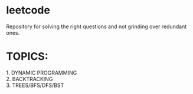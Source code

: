 # leetcode
Repository for solving the right questions and not grinding over redundant ones.


<h1>TOPICS:</h1>
1. DYNAMIC PROGRAMMING <br>
2. BACKTRACKING <br>
3. TREES/BFS/DFS/BST<br>
